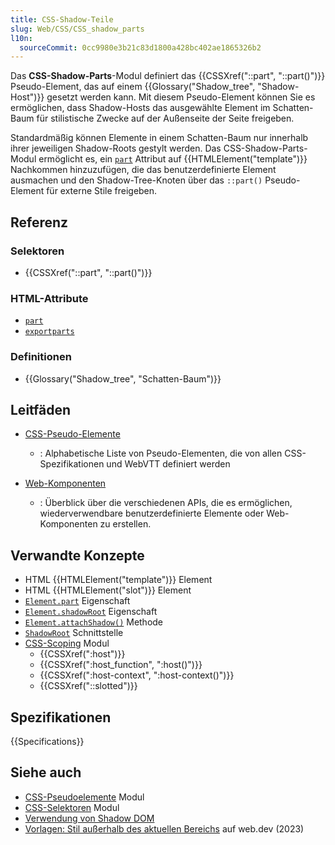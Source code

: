```yaml
---
title: CSS-Shadow-Teile
slug: Web/CSS/CSS_shadow_parts
l10n:
  sourceCommit: 0cc9980e3b21c83d1800a428bc402ae1865326b2
---
```


Das **CSS-Shadow-Parts**-Modul definiert das {{CSSXref("::part", "::part()")}} Pseudo-Element, das auf einem {{Glossary("Shadow_tree", "Shadow-Host")}} gesetzt werden kann. Mit diesem Pseudo-Element können Sie es ermöglichen, dass Shadow-Hosts das ausgewählte Element im Schatten-Baum für stilistische Zwecke auf der Außenseite der Seite freigeben.

Standardmäßig können Elemente in einem Schatten-Baum nur innerhalb ihrer jeweiligen Shadow-Roots gestylt werden. Das CSS-Shadow-Parts-Modul ermöglicht es, ein [`part`](/de/docs/Web/HTML/Reference/Global_attributes/part) Attribut auf {{HTMLElement("template")}} Nachkommen hinzuzufügen, die das benutzerdefinierte Element ausmachen und den Shadow-Tree-Knoten über das `::part()` Pseudo-Element für externe Stile freigeben.

## Referenz

### Selektoren

- {{CSSXref("::part", "::part()")}}

### HTML-Attribute

- [`part`](/de/docs/Web/HTML/Reference/Global_attributes/part)
- [`exportparts`](/de/docs/Web/HTML/Reference/Global_attributes/exportparts)

### Definitionen

- {{Glossary("Shadow_tree", "Schatten-Baum")}}

## Leitfäden

- [CSS-Pseudo-Elemente](/de/docs/Web/CSS/Pseudo-elements)
  - : Alphabetische Liste von Pseudo-Elementen, die von allen CSS-Spezifikationen und WebVTT definiert werden

- [Web-Komponenten](/de/docs/Web/API/Web_components)
  - : Überblick über die verschiedenen APIs, die es ermöglichen, wiederverwendbare benutzerdefinierte Elemente oder Web-Komponenten zu erstellen.

## Verwandte Konzepte

- HTML {{HTMLElement("template")}} Element
- HTML {{HTMLElement("slot")}} Element
- [`Element.part`](/de/docs/Web/API/Element/part) Eigenschaft
- [`Element.shadowRoot`](/de/docs/Web/API/Element/shadowRoot) Eigenschaft
- [`Element.attachShadow()`](/de/docs/Web/API/Element/attachShadow) Methode
- [`ShadowRoot`](/de/docs/Web/API/ShadowRoot) Schnittstelle
- [CSS-Scoping](/de/docs/Web/CSS/CSS_scoping) Modul
  - {{CSSXref(":host")}}
  - {{CSSXref(":host_function", ":host()")}}
  - {{CSSXref(":host-context", ":host-context()")}}
  - {{CSSXref("::slotted")}}

## Spezifikationen

{{Specifications}}

## Siehe auch

- [CSS-Pseudoelemente](/de/docs/Web/CSS/CSS_pseudo-elements) Modul
- [CSS-Selektoren](/de/docs/Web/CSS/CSS_selectors) Modul
- [Verwendung von Shadow DOM](/de/docs/Web/API/Web_components/Using_shadow_DOM)
- [Vorlagen: Stil außerhalb des aktuellen Bereichs](https://web.dev/learn/html/template/#styling_outside_of_the_current_scope) auf web.dev (2023)
